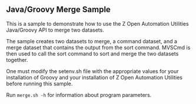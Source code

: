 ## Java/Groovy Merge Sample

This is a sample to demonstrate how to use the Z Open Automation Utilities Java/Groovy API to merge two datasets.

The sample creates two datasets to merge, a command dataset, and a merge dataset that contains the output from the sort command.
MVSCmd is then used to call the sort command to sort and merge the two datasets together.

One must modify the setenv.sh file with the appropriate values for your installation of Groovy and your installation of Z Open Automation Utilities before running this sample.

Run `merge.sh -h` for information about program parameters.

